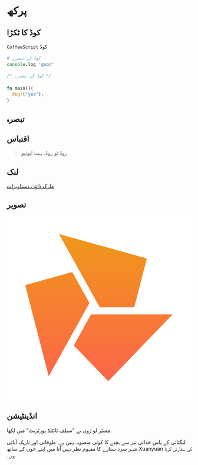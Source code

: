 [Markdown 全局注释]:#

# پرکھ

## کوڈ کا ٹکڑا

`CoffeeScript` کوڈ

```coffee
# کوڈ کے تبصرے
console.log 'good'


```

```rust
/* کوڈ کے تبصرے */

fn main(){
  dbg!("yes");
}
```

## تبصرہ

<!-- HTML 注释 --> 

<!-- 多行注释 --> 

## اقتباس

> روڈ ٹو روڈ، بہت ایونیو

## لنک

[مارک ڈاؤن دستاویزات](https://github.com/xxai-art/xxai-art-md)

## تصویر

![xxAI.Art برانڈ کی شناخت](https://raw.githubusercontent.com/xxai-art/web/main/file/svg/logo.svg)

## انڈینٹیشن

مسٹر لو ژون نے "سیلف ٹائٹلڈ پورٹریٹ" میں لکھا:

  لنگٹائی کے پاس خدائی تیر سے بچنے کا کوئی منصوبہ نہیں ہے۔
  طوفانی اور تاریک آبائی شہر
  سرد ستارے کا مفہوم نظر نہیں آتا
  میں اپنے خون کے ساتھ Xuanyuan کی سفارش کرتا ہوں۔


